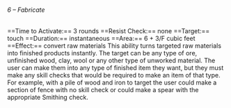 ###### 6 – Fabricate
==Time to Activate:== 3 rounds
==Resist Check:== none
==Target:== touch
==Duration:== instantaneous
==Area:== 6 + 3/F cubic feet
==Effect:== convert raw materials
This ability turns targeted raw materials into finished products instantly. The target can be any type of ore, unfinished wood, clay, wool or any other type of unworked material. The user can make them into any type of finished item they want, but they must make any skill checks that would be required to make an item of that type. For example, with a pile of wood and iron to target the user could make a section of fence with no skill check or could make a spear with the appropriate Smithing check.
